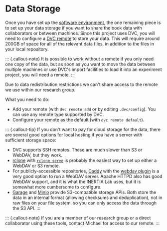 # Data Storage

Once you have set up the [software environment](./setup.md), the one remaining
piece is to set up your data storage if you want to share the book data with
collaborators or between machines.  Since this project uses DVC, you will need
to configure a [DVC remote](https://dvc.org/doc/command-reference/remote/add) to
store your data. This will require around 200GB of space for all of the relevant
data files, in addition to the files in your local repository.

::: {.callout-note}
It is possible to work without a remote if you only need one copy of the data,
but as soon as you want to move the data between multiple machines or use DVC's
import facilities to load it into an experiment project, you will need a remote.
:::

Due to data redistribution restrictions we can't share access to the remote we
use within our research group.

What you need to do:

-   Add your remote (with `dvc remote add` or by editing `.dvc/config`). You can
    use any remote type supported by DVC.
-   Configure your remote as the default (with `dvc remote default`).

::: {.callout-tip}
If you don't want to pay for cloud storage for the data, there are several good
options for local hosting if you have a server with sufficient storage space:

-   DVC supports SSH remotes. These are much slower than S3 or WebDAV, but they
    work.
-   [rclone][] with [`rclone serve`][rclone-serve] is probably the easiest
    way to set up either a WebDAV or S3 remote.
-   For publicly-accessible repositories, [Caddy][] with the [webdav
    plugin][caddy-webdav] is a very good option to run a WebDAV server.  Apache
    HTTPD also has good WebDAV support, and it is what the INERTIA Lab uses, but
    it is somewhat more cumbersome to configure.
-   [Garage][] and [Minio][] provide S3-compatible storage APIs.  Both store the
    data in an internal format (allowing checksums and deduplication), not in
    raw files on your file system, so you can only access the data through the
    S3 API.
:::

::: {.callout-note}
If you are a member of our research group or a direct collaborator using these
tools, contact Michael for access to our remote.
:::

[garage]: https://garagehq.deuxfleurs.fr/
[minio]: https://min.io/
[caddy]: https://caddyserver.com/
[caddy-webdav]: https://github.com/mholt/caddy-webdav
[rclone]: https://rclone.org
[rclone-serve]: https://rclone.org/commands/rclone_serve/
